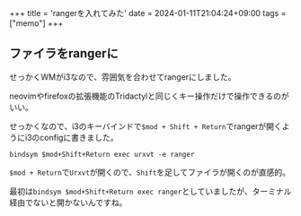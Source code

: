 +++
title = 'rangerを入れてみた'
date = 2024-01-11T21:04:24+09:00
tags = ["memo"]
+++

## ファイラをrangerに
せっかくWMがi3なので、雰囲気を合わせてrangerにしました。

neovimやfirefoxの拡張機能のTridactylと同じくキー操作だけで操作できるのがいい。

せっかくなので、i3のキーバインドで`$mod + Shift + Return`でrangerが開くようにi3のconfigに書きました。

`bindsym $mod+Shift+Return exec urxvt -e ranger`

`$mod + Return`で`Urxvt`が開くので、`Shift`を足してファイラが開くのが直感的。

最初は`bindsym $mod+Shift+Return exec ranger`としていましたが、ターミナル経由でないと開かないんですね。
